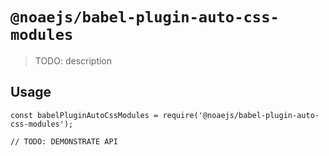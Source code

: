 # `@noaejs/babel-plugin-auto-css-modules`

> TODO: description

## Usage

```
const babelPluginAutoCssModules = require('@noaejs/babel-plugin-auto-css-modules');

// TODO: DEMONSTRATE API
```
